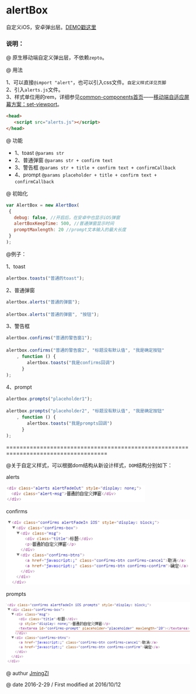 # alertBox
自定义iOS，安卓弹出层。[DEMO戳这里](index.html)

### 说明：
 
 @ 原生移动端自定义弹出层，不依赖`zepto`。   
 
 @ 用法  
 
   1、可以直接`@import "alert"`，也可以引入css文件。`自定义样式详见页脚`    
   2、引入`alerts.js`文件。    
   3、样式单位用的rem，详细参见[common-components首页](https://github.com/JMingZI/common-components)——[移动端自适应屏幕方案：set-viewport](https://github.com/JMingZI/common-components/blob/master/set-viewport/index.js)。
    
 ```html
 <head>
    <script src="alerts.js"></script>
 </head>
 ```
 @ 功能   
  
   * 1、toast `@params str` 
   * 2、普通弹窗 `@params str + confirm text` 
   * 3、警告框   `@params str + title + confirm text + confirmCallback`     
   * 4、prompt   `@params placeholder + title + confirm text + confirmCallback`      
      
@ 初始化
 
 ```js
 var AlertBox = new AlertBox(
  {
    debug: false, //开启后，在安卓中也显示iOS弹窗
    alertBoxKeepTime: 500, //普通弹窗显示时间
    promptMaxlength: 20 //prompt文本输入的最大长度
  }
);
```
@例子：

1、toast

```js
alertbox.toasts("普通的toast");
```

2、普通弹窗

```js
alertbox.alerts("普通的弹窗");

alertbox.alerts("普通的弹窗", "按钮");
```

3、警告框

```js
alertbox.confirms("普通的警告窗1");

alertbox.confirms("普通的警告窗2", "标题没有默认值", "我是确定按钮"
    , function () { 
        alertbox.toasts("我是confirms回调") 
      }
);
```

4、prompt

```js
alertbox.prompts("placeholder1");

alertbox.prompts("placeholder2", "标题没有默认值", "我是确定按钮"
    , function () { 
        alertbox.toasts("我是prompts回调") 
      }
);
```

====================================================================================

@关于自定义样式，可以根据dom结构从新设计样式，`DOM`结构分别如下：

alerts  

![alerts](images/alert.png)

confirms 

![confirms](images/confirm.png)

prompts 

![prompts](images/prompt.png)


@ authur [JmingZI](http://ymblog.net)

@ date 2016-2-29 / First modified at 2016/10/12
